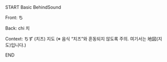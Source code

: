 START
Basic BehindSound

Front:
ち


Back:
chi 치


Context:
ちず (치즈)
지도 (※ 음식 “치즈”와 혼동되지 않도록 주의. 여기서는 地図(지도)입니다.)
<!--ID: 1744196207302-->
END